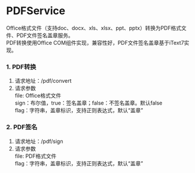 # PDFService
Office格式文件（支持doc、docx、xls、xlsx、ppt、pptx）转换为PDF格式文件、PDF文件签名盖章服务。  
PDF转换使用Office COM组件实现，兼容性好，PDF文件签名盖章基于iText7实现。

### 1. PDF转换
1. 请求地址：/pdf/convert
2. 请求参数  
    file: Office格式文件  
    sign：布尔值，true：签名盖章；false：不签名盖章。默认false  
    flag：字符串，盖章标识，支持正则表达式，默认“盖章”
    
### 2. PDF签名
1. 请求地址：/pdf/sign
2. 请求参数  
    file: PDF格式文件  
    flag：字符串，盖章标识，支持正则表达式，默认“盖章”
